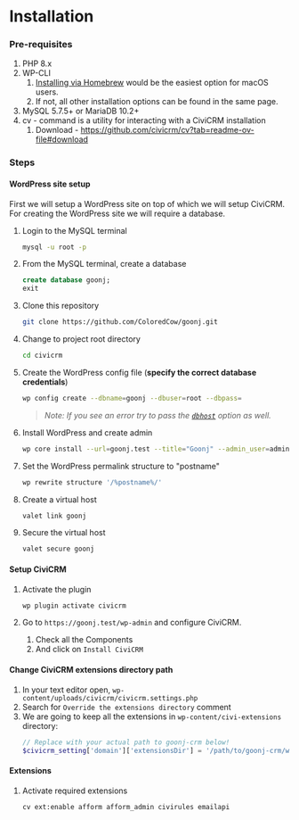 # Installation

### Pre-requisites

1. PHP 8.x
2. WP-CLI
   1. [Installing via Homebrew](https://make.wordpress.org/cli/handbook/guides/installing/#installing-via-homebrew) would be the easiest option for macOS users.
   2. If not, all other installation options can be found in the same page.
3. MySQL 5.7.5+ or MariaDB 10.2+
4. cv - command is a utility for interacting with a CiviCRM installation
   1. Download - https://github.com/civicrm/cv?tab=readme-ov-file#download

### Steps

#### WordPress site setup

First we will setup a WordPress site on top of which we will setup CiviCRM. For creating the WordPress site we will require a database.

1. Login to the MySQL terminal
   ```sh
   mysql -u root -p
   ```

1. From the MySQL terminal, create a database
   ```sql
   create database goonj;
   exit
   ```

1. Clone this repository
   ```sh
   git clone https://github.com/ColoredCow/goonj.git
   ```

1. Change to project root directory
   ```sh
   cd civicrm
   ```

1. Create the WordPress config file (**specify the correct database credentials**)
   ```sh
   wp config create --dbname=goonj --dbuser=root --dbpass=
   ```
   > _Note: If you see an error try to pass the [`dbhost`](https://developer.wordpress.org/cli/commands/config/create/#options) option as well._

1. Install WordPress and create admin
   ```sh
   wp core install --url=goonj.test --title="Goonj" --admin_user=admin --admin_password=admin --admin_email=admin@example.com
   ```

1. Set the WordPress permalink structure to "postname"
   ```sh
   wp rewrite structure '/%postname%/'
   ```

1. Create a virtual host
   ```sh
   valet link goonj
   ```

1. Secure the virtual host
   ```sh
   valet secure goonj
   ```
#### Setup CiviCRM

1. Activate the plugin
   ```sh
   wp plugin activate civicrm
   ```

2. Go to `https://goonj.test/wp-admin` and configure CiviCRM.
   1. Check all the Components
   2. And click on `Install CiviCRM`

#### Change CiviCRM extensions directory path

1. In your text editor open, `wp-content/uploads/civicrm/civicrm.settings.php`
2. Search for `Override the extensions directory` comment
3. We are going to keep all the extensions in `wp-content/civi-extensions` directory:
   ```php
   // Replace with your actual path to goonj-crm below!
   $civicrm_setting['domain']['extensionsDir'] = '/path/to/goonj-crm/wp-content/civi-extensions';
   ```

#### Extensions

1. Activate required extensions
   ```sh
   cv ext:enable afform afform_admin civirules emailapi
   ```
